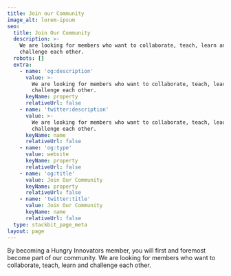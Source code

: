 ```yaml
---
title: Join our Community
image_alt: lorem-ipsum
seo:
  title: Join Our Community
  description: >-
    We are looking for members who want to collaborate, teach, learn and
    challenge each other.
  robots: []
  extra:
    - name: 'og:description'
      value: >-
        We are looking for members who want to collaborate, teach, learn and
        challenge each other.
      keyName: property
      relativeUrl: false
    - name: 'twitter:description'
      value: >-
        We are looking for members who want to collaborate, teach, learn and
        challenge each other.
      keyName: name
      relativeUrl: false
    - name: 'og:type'
      value: website
      keyName: property
      relativeUrl: false
    - name: 'og:title'
      value: Join Our Community
      keyName: property
      relativeUrl: false
    - name: 'twitter:title'
      value: Join Our Community
      keyName: name
      relativeUrl: false
  type: stackbit_page_meta
layout: page
---
```

By becoming a Hungry Innovators member, you will first and foremost become part of our community. We are looking for members who want to collaborate, teach, learn and challenge each other.
